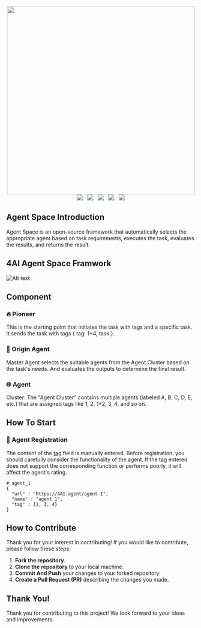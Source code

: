 <div align="center">
  <img src="https://github.com/soonchain/4AI/blob/main/img/banner.png" width="500"/> 

<br>
<a href="https://4bsc.ai"><img src="https://img.shields.io/badge/Website-4bsc.ai-FFDF00?style=plastic&logo=googlechrome&logoColor=white" /></a> &nbsp;
<a href="https://twitter.com/4ai"><img src="https://img.shields.io/twitter/follow/4ai"></a> &nbsp
<a href="https://t.me/4ai"><img src="https://img.shields.io/badge/Telegram-4AI-FFDF00?style=plastic&logo=telegram&logoColor=white" /></a>
&nbsp;
<a href="https://discord.gg/kyVHRQSFyg"><img src="https://img.shields.io/discord/1359770110310744156?color=FFDF00&label=Discord&logo=discord&logoColor=white&style=plastic" /></a>
&nbsp;
<a href="https://docs.4bsc.ai"><img src="https://img.shields.io/badge/Gitbook-Read_Docs-FFDF00?style=plastic&logo=gitbook&logoColor=white" /></a>
<br>
</div>

## Agent Space Introduction
Agent Space is an open-source framework that automatically selects the appropriate agent based on task requirements, executes the task, evaluates the results, and returns the result.

## 4AI Agent Space Framwork

![Alt text](https://github.com/soonchain/4AI-Agent-Space/blob/main/img/Agent_Space.png)

## Component
### 🔥 Pioneer  
This is the starting point that initiates the task with tags and a specific task. It sends the task with tags { tag: 1+4, task }.

### 🚀 Origin Agent
Master Agent selects the suitable agents from the Agent Cluster based on the task's needs. And evaluates the outputs to determine the final result.

### 🌐 Agent  
Cluster: The "Agent Cluster" contains multiple agents (labeled A, B, C, D, E, etc.) that are assigned tags like 1, 2, 1+2, 3, 4, and so on.

## How To Start
### 📝 Agent Registration
The content of the [tag](https://github.com/soonchain/4AI-Agent-Space/edit/main/README.md) field is manually entered. Before registration, you should carefully consider the functionality of the agent. If the tag entered does not support the corresponding function or performs poorly, it will affect the agent's rating.  
```
# agent_1 
{
  "url" : "https://4AI.agent/agent-1",
  "name" : "agent 1",
  "tag" : {1, 3, 4}
}
```

## How to Contribute
Thank you for your interest in contributing! If you would like to contribute, please follow these steps:
1. **Fork the repository**.
2. **Clone the repository** to your local machine.
3. **Commit And Push** your changes to your forked repository.
4. **Create a Pull Request (PR)** describing the changes you made.

## Thank You!
Thank you for contributing to this project! We look forward to your ideas and improvements.
